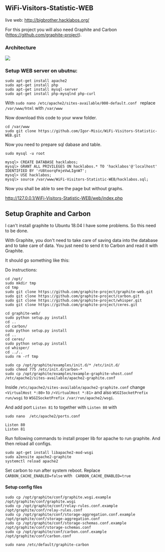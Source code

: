 ## WiFi-Visitors-Statistic-WEB
live web: http://bigbrother.hacklabos.org/

For this project you will also need Graphite and Carbon (https://github.com/graphite-project).

### Architecture
![](https://lh3.googleusercontent.com/s0ulMG73Ch20P3DT7rSqzv7T0wEPM8GPvyGnSG1pb4aFblsfW_OAFyhGUcFMNZt-KeeAsbQWqiS5tNRcE-un80APgCO_4keVbyUDm9Al4vU41nEBMtRqD7Xpy34yOOZCFlXAXhN1Kmao1MZB6PIkCZ2sCAJc8bAoptaccDtfcqpFN6Fp1MyDmfnI1nO8ApuHkPOmvVX7cctR0IYEOj7zpWdu4hYJWp9fiZFW0nGL4MvNwm4Rjn1lpYaSJFs22zs0Hen3mAYQ4Z52RwNfS-mTEoVAuRgyPXj8x-W_x5Cr0lI4FGJDWAixqSAlS4FDmpnhq2uU_3Lnp67t9myuZeqmzvvIl4uqYfMy4zxw_bBVmjizc8J_cSOAYn-5mskt-JSLTLVMjJjTd0qVq9eVlcAN-X_0wySs6SgntgBxEFoakCIIOu4ntIWR_Mjrc5XuBXjn82DxEtQF9T8iK4g8fgryruc6IdIQUiqz6YHdG-Q2kPk_D8Rj2V0N5lFMLDWd40PE3YErhIXlVvnqaeuogEvwZc0_KYjHrWNY-e7jGpP2Mu_RBJXAQfTuCzb_bN0As9ubqyApM06D1VYpE8GMEGLYtEHpiB7zF9n-mQNwbT77-wbOpbV4JrMbkNYiM-Esb-wnjcawpK-YVT1y8s-EW9L8XFbwMkaojvt8zMl5Dfc0gt8sA-U8IIvIwp0=w700-h501-no)

### Setup WEB server on ubutnu:

```
sudo apt-get install apache2
sudo apt-get install php
sudo apt-get install mysql-server
sudo apt-get install php-mysqlnd php-curl
```
With `sudo nano /etc/apache2/sites-available/000-default.conf ` replace `/var/www/html` with `/var/www`

Now download this code to your www folder.

```
cd /var/www
sudo git clone https://github.com/Igor-Misic/WiFi-Visitors-Statistic-WEB.git
```

Now you need to prepare sql dabase and table.

```
sudo mysql -u root
```

```
mysql> CREATE DATABASE hacklabos;
mysql> GRANT ALL PRIVILEGES ON hacklabos.* TO 'hacklabos'@'localhost' IDENTIFIED BY 'rU8toorqFmjeVwLIgnW7';
mysql> USE hacklabos;
mysql> source /var/www/WiFi-Visitors-Statistic-WEB/hacklabos.sql;
```

Now you shall be able to see the page but without graphs.

http://127.0.0.1/WiFi-Visitors-Statistic-WEB/web/index.php

## Setup Graphite and Carbon
I can't install graphite to Ubuntu 18.04 I have some problems. So this need to be done.



With Graphite, you don't need to take care of saving data into the database and to take care of data. You just need to send it to Carbon and read it with Graphite.

It should go something like this:

Do instructions:


```
cd /opt/
sudo mkdir tmp
cd tmp
sudo git clone https://github.com/graphite-project/graphite-web.git
sudo git clone https://github.com/graphite-project/carbon.git
sudo git clone https://github.com/graphite-project/whisper.git
sudo git clone https://github.com/graphite-project/ceres.git

cd graphite-web/
sudo python setup.py install
cd ..
cd carbon/
sudo python setup.py install
cd ..
cd ceres/
sudo python setup.py install
cd whisper/
cd ../..
sudo rm -rf tmp
```


```
sudo cp /opt/graphite/examples/init.d/* /etc/init.d/
sudo chmod 775 /etc/init.d/carbon-*
sudo cp /opt/graphite/examples/example-graphite-vhost.conf /etc/apache2/sites-available/apache2-graphite.conf
```

Inside  `/etc/apache2/sites-available/apache2-graphite.conf` change `<VirtualHost *:80>` to `/<VirtualHost *:81>` and also `WSGISocketPrefix run/wsgi` to `WSGISocketPrefix /var/run/apache2/wsgi`.

And add port `Listen 81` to together with `Listen 80` with 

`sudo nano  /etc/apache2/ports.conf `

```
Listen 80
Listen 81
```

Run following commands to install proper lib for apache to run graphite. And then reload all configs.

```
sudo apt-get install libapache2-mod-wsgi
sudo a2ensite apache2-graphite
systemctl reload apache2
```

Set carbon to run after system reboot. Replace ` CARBON_CACHE_ENABLED=false` with ` CARBON_CACHE_ENABLED=true`

#### Setup config files

```
sudo cp /opt/graphite/conf/graphite.wsgi.example /opt/graphite/conf/graphite.wsgi
sudo cp /opt/graphite/conf/relay-rules.conf.example /opt/graphite/conf/relay-rules.conf
sudo cp /opt/graphite/conf/storage-aggregation.conf.example /opt/graphite/conf/storage-aggregation.conf
sudo cp /opt/graphite/conf/storage-schemas.conf.example /opt/graphite/conf/storage-schemas.conf
sudo cp /opt/graphite/conf/carbon.conf.example /opt/graphite/conf/carbon.conf
```

```
sudo nano /etc/default/graphite-carbon
```




